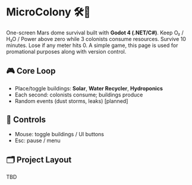 # MicroColony 🛠️🌱
One-screen Mars dome survival built with **Godot 4 (.NET/C#)**. Keep O₂ / H₂O / Power above zero while 3 colonists consume resources. Survive 10 minutes. Lose if any meter hits 0. A simple game, this page is used for promational purposes along with version control.

## 🎮 Core Loop
- Place/toggle buildings: **Solar**, **Water Recycler**, **Hydroponics**
- Each second: colonists consume; buildings produce
- Random events (dust storms, leaks) [planned]

## 🧩 Controls
- Mouse: toggle buildings / UI buttons
- Esc: pause / menu

## 🗂 Project Layout
TBD
